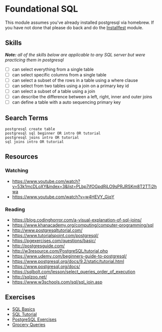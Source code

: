 # Foundational SQL

This module assumes you've already installed postgresql via homebrew. If you
have not done that please do back and do the [Installfest](../Installfest)
module.

## Skills

___Note:__ all of the skills below are applicable to any SQL server but were
practicing them in postgresql_

- [ ] can select everything from a single table
- [ ] can select specific columns from a single table
- [ ] can select a subset of the rows in a table using a where clause
- [ ] can select from two tables using a join on a primary key id
- [ ] can select a subset of a table using a join
- [ ] can describe the difference between a left, right, inner and outer joins
- [ ] can define a table with a auto sequencing primary key

## Search Terms

```
postgresql create table
postgresql sql beginner OR intro OR tutorial
postgresql joins intro OR tutorial
sql joins intro OR tutorial
```

## Resources

### Watching

- https://www.youtube.com/watch?v=53k1mcDLoXY&index=3&list=PLbp7jfOGpdRjLO9sPRJRSKm8T2TTi2hwa
- https://www.youtube.com/watch?v=w4HEVY_GjqY

### Reading

- https://blog.codinghorror.com/a-visual-explanation-of-sql-joins/
- https://www.khanacademy.org/computing/computer-programming/sql
- http://www.postgresqltutorial.com/
- https://www.tutorialspoint.com/postgresql/
- https://pgexercises.com/questions/basic/
- http://postgresguide.com/
- http://w3resource.com/PostgreSQL/tutorial.php
- https://www.udemy.com/beginners-guide-to-postgresql/
- https://www.postgresql.org/docs/9.2/static/tutorial.html
- https://www.postgresql.org/docs/
- https://sqlbolt.com/lesson/select_queries_order_of_execution
- http://sqlzoo.net/
- https://www.w3schools.com/sql/sql_join.asp

## Exercises

- [SQL Basics](https://www.khanacademy.org/computing/computer-programming/sql/sql-basics/v/welcome-to-sql)
- [SQL Tutorial](https://www.w3schools.com/sql/)
- [PostgreSQL Exercises](https://pgexercises.com/questions/basic/)
- [Grocery Queries](./exercises/Grocery-Queries)
